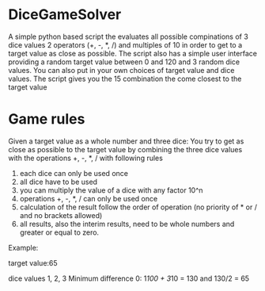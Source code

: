 # DiceGameSolver
A simple python based script the evaluates all possible compinations of 3 dice values 2 operators (+, -, *, /) and multiples of 10
in order to get to a target value as close as possible.
The script also has a simple user interface providing a random target value between 0 and 120 and
3 random dice values.
You can also put in your own choices of target value and dice values.
The script gives you the 15 combination the come closest to the target value

# Game rules
Given a target value as a whole number and three dice:
You try to get as close as possible to the target value by combining the three dice values with the operations +, -, *, /
with following rules
1. each dice can only be used once
2. all dice have to be used
3. you can multiply the value of a dice with any factor 10^n
4. operations +, -, *, / can only be used once
5. calculation of the result follow the order of operation (no priority of * or / and no brackets allowed)
6. all results, also the interim results, need to be whole numbers and greater or equal to zero.

Example:

target value:65

dice values 1, 2, 3
Minimum difference 0: 1*100 + 3*10 = 130 and 130/2 = 65
